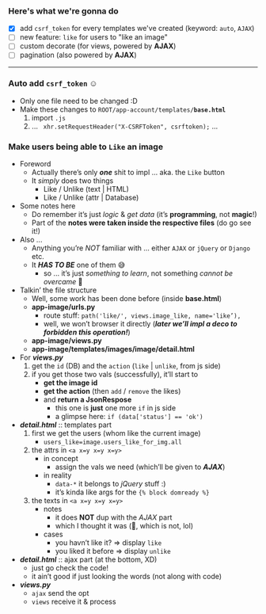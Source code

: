 
### Here's what we're gonna do
- [x] add ```csrf_token``` for every templates we've created (keyword: ```auto```, ```AJAX```)
- [ ] new feature: ```like``` for users to "like an image"
- [ ] custom decorate (for views, powered by **AJAX**)
- [ ] pagination (also powered by **AJAX**)

------- 

### Auto add ```csrf_token``` ☺️
- Only one file need to be changed :D
- Make these changes to ```ROOT/app-account/templates/```**```base.html```**
    1. import ```.js``` 
    2. ...  ``` xhr.setRequestHeader("X-CSRFToken", csrftoken);```  ...

### Make users being able to ```Like``` an image
- Foreword 
    - Actually there’s only ***one*** shit to impl ... aka. the ```Like``` button 
    - It *simply* does two things 
        - Like / Unlike (text | HTML)
        - Like / Unlike (attr | Database)
- Some notes here 
    - Do remember it’s just *logic* & *get data* (it’s **programming**, not **magic**!)
    - Part of the **notes were taken inside the respective files** (do go see it!)
- Also ... 
    - Anything you’re *NOT* familiar with ... either ```AJAX``` or ```jQuery``` or ```Django``` etc. 
    - It ***HAS TO BE*** one of them 😅 
        - so ... it’s just *something to learn*, not something *cannot be overcame* 🤪
- Talkin’ the file structure
    - Well, some work has been done before (inside **base.html**) 
    - **app-image/urls.py**
        - route stuff: ```path('like/', views.image_like, name='like’),``` 
        - well, we won’t browser it directly (***later we’ll impl a deco to forbidden this operation!***)
    - **app-image/views.py**
    - **app-image/templates/images/image/detail.html**
- For ***views.py*** 
    1. get the ```id``` (DB) and the ```action``` (```like``` | ```unlike```, from js side)
    2. if you get those two vals (successfully), it’ll start to 
        - **get the image id** 
        - **get the action** (then ```add``` / ```remove``` the likes)
        - and **return a JsonRespose**
            - this one is **just** one more ```if``` in js side 
            - a glimpse here: ```if (data['status'] == 'ok')```
- ***detail.html*** :: templates part 
    1. first we get the users (whom like the current image)
        - ```users_like=image.users_like_for_img.all```
    2. the attrs in ```<a x=y x=y x=y>```
        - in concept
            - assign the vals we need (which’ll be given to ***AJAX***)
        - in reality 
            - ```data-*``` it belongs to *jQuery* stuff :)
            - it’s kinda like args for the ```{% block domready %}```
    3. the texts in ```<a x=y x=y x=y>``` 
        - notes 
            - it does **NOT** dup with the *AJAX* part 
            - which I thought it was (🤨, which is not, lol)
        - cases
            - you havn’t like it? => display ```like```
            - you liked it before => display ```unlike```
- ***detail.html*** :: ajax part (at the bottom, XD)
    - just go check the code! 
    - it ain’t good if just looking the words (not along with code)
- ***views.py***
    - ```ajax``` send the opt 
    - ```views``` receive it & process